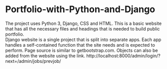 # Portfolio-with-Python-and-Django

The project uses Python 3, Django, CSS and HTML. This is a basic website that has all the necessary files and headings that is needed to build public portfolio.  
Django website is a single project that is split into separate apps. Each app handles a self-contained function that the site needs and is expected to perform. 
Page source is similar to getbootstrap.com. 
Objects can also be added from the website using the link. http://localhost:8000/admin/login/?next=/admin/jobs/prevjob/
